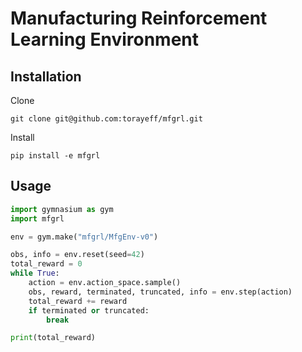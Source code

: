 # Manufacturing Reinforcement Learning Environment

## Installation
Clone
```
git clone git@github.com:torayeff/mfgrl.git
```

Install
```
pip install -e mfgrl
```

## Usage
```python
import gymnasium as gym
import mfgrl

env = gym.make("mfgrl/MfgEnv-v0")

obs, info = env.reset(seed=42)
total_reward = 0
while True:
    action = env.action_space.sample()
    obs, reward, terminated, truncated, info = env.step(action)
    total_reward += reward
    if terminated or truncated:
        break

print(total_reward)
```
